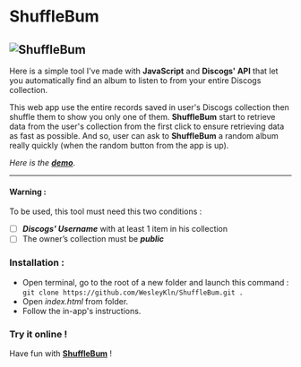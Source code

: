 # ShuffleBum
![ShuffleBum](https://user-images.githubusercontent.com/42122563/97418156-c4f8bb00-1908-11eb-938e-eb3ccb49a177.png)
---

Here is a simple tool I've made with **JavaScript** and **Discogs' API** that let you automatically find an album to listen to from your entire Discogs collection. 

This web app use the entire records saved in user's Discogs collection then shuffle them to show you only one of them. **ShuffleBum** start to retrieve data from the user's collection from the first click to ensure retrieving data as fast as possible. And so, user can ask to **ShuffleBum** a random album really quickly (when the random button from the app is up).

*Here is the [**demo**](https://wesleykln.github.io/ShuffleBum/)*.

---
####  Warning :

To be used, this tool must need this two conditions :

 - [ ] ***Discogs' Username*** with at least 1 item in his collection
 - [ ] The owner’s collection must be ***public*** 

### Installation :
- Open terminal, go to the root of a new folder and launch this command :  `git clone https://github.com/WesleyKln/ShuffleBum.git .`
- Open *index.html* from folder.
- Follow the in-app's instructions.

### Try it online !
Have fun with [**ShuffleBum**](https://wesleykln.github.io/ShuffleBum/) !